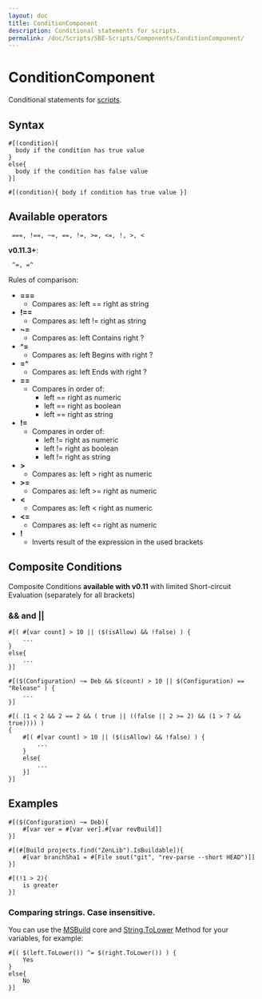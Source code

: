 ```yaml
---
layout: doc
title: ConditionComponent
description: Conditional statements for scripts.
permalink: /doc/Scripts/SBE-Scripts/Components/ConditionComponent/
---
```

# ConditionComponent

Conditional statements for [scripts]({{site.docp}}/Scripts/).

## Syntax

```{{site.sbelang1}}
#[(condition){ 
  body if the condition has true value
}
else{ 
  body if the condition has false value
}]
```

```{{site.sbelang1}}
#[(condition){ body if condition has true value }]
```


## Available operators

```text
 ===, !==, ~=, ==, !=, >=, <=, !, >, < 
```
**v0.11.3+**:

```text
 ^=, =^
```
Rules of comparison:

* **===** 
    * Compares as: left == right as string
* **!==**
    * Compares as: left != right as string
* **~=**
    * Compares as: left Contains right ?
* **&#094;=**
    * Compares as: left Begins with right ?
* **=^**
    * Compares as: left Ends with right ?
* **==** 
    * Compares in order of: 
        * left == right as numeric
        * left == right as boolean
        * left == right as string
* **!=** 
    * Compares in order of: 
        * left != right as numeric
        * left != right as boolean
        * left != right as string
* **>**
    * Compares as: left > right as numeric
* **>=**
    * Compares as: left >= right as numeric
* **<**
    * Compares as: left < right as numeric
* **<=**
    * Compares as: left <= right as numeric
* **!**
    * Inverts result of the expression in the used brackets

## Composite Conditions ##

Composite Conditions **available with v0.11** with limited Short-circuit Evaluation (separately for all brackets)

### && and || ###

```{{site.sbelang}}
#[( #[var count] > 10 || ($(isAllow) && !false) ) {
    ...
}
else{
    ...
}]
```

```{{site.sbelang}}
#[($(Configuration) ~= Deb && $(count) > 10 || $(Configuration) == "Release" ) {
    ...
}]
```

```{{site.sbelang}}
#[( (1 < 2 && 2 == 2 && ( true || ((false || 2 >= 2) && (1 > 7 && true)))) )
{
    #[( #[var count] > 10 || ($(isAllow) && !false) ) {
        ...
    }
    else{
        ...
    }]
}]
```

## Examples ##

```{{site.sbelang}}
#[($(Configuration) ~= Deb){
    #[var ver = #[var ver].#[var revBuild]]
}]
```

```{{site.sbelang}}
#[(#[Build projects.find("ZenLib").IsBuildable]){
    #[var branchSha1 = #[File sout("git", "rev-parse --short HEAD")]]
}]
```

```{{site.sbelang}}
#[(!1 > 2){
    is greater
}]
```

### Comparing strings. Case insensitive.

You can use the [MSBuild](../../../MSBuild) core and [String.ToLower](https://msdn.microsoft.com/en-us/library/system.string.tolower.aspx) Method for your variables, for example:

```{{site.sbelang}}
#[( $(left.ToLower()) ^= $(right.ToLower()) ) {
    Yes
}
else{
    No
}]
```
